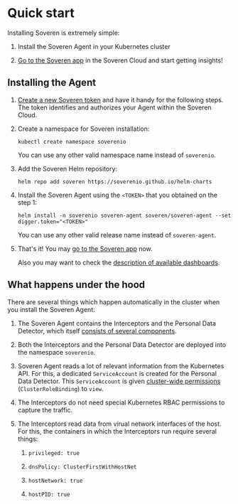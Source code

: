 # Quick start

Installing Soveren is extremely simple:

1. Install the Soveren Agent in your Kubernetes cluster

2. [Go to the Soveren app](https://app.soveren.io/) in the Soveren Cloud and start getting insights!


## Installing the Agent

1. [Create a new Soveren token](../../administration/managing-agents#create-an-agent) and have it handy for the following steps. The token identifies and authorizes your Agent within the Soveren Cloud.
 

2. Create a namespace for Soveren installation:
    ```shell
    kubectl create namespace soverenio
    ```
   You can use any other valid namespace name instead of `soverenio`.


4. Add the Soveren Helm repository:
    ```shell
    helm repo add soveren https://soverenio.github.io/helm-charts
    ```

5. Install the Soveren Agent using the `<TOKEN>` that you obtained on the step 1:
    ```shell
    helm install -n soverenio soveren-agent soveren/soveren-agent --set digger.token="<TOKEN>"
    ```
   You can use any other valid release name instead of `soveren-agent`.


7. That's it! You may [go to the Soveren app](https://app.soveren.io/) now.

   Also you may want to check the [description of available dashboards](../../dashboards/overview).

## What happens under the hood

There are several things which happen automatically in the cluster when you install the Soveren Agent:

1. The Soveren Agent contains the Interceptors and the Personal Data Detector, which itself [consists of several components](../../#soveren-agent).


2. Both the Interceptors and the Personal Data Detector are deployed into the namespace `soverenio`. 


3. Soveren Agent reads a lot of relevant information from the Kubernetes API. For this, a dedicated `ServiceAccount` is created for the Personal Data Detector. This `ServiceAccount` is given [cluster-wide permissions](https://github.com/soverenio/helm-charts/blob/master/charts/soveren-agent/templates/digger-rbac.yaml) (`ClusterRoleBinding`) to `view`.


4. The Interceptors do not need special Kubernetes RBAC permissions to capture the traffic.

5. The Interceptors read data from virual network interfaces of the host. For this, the containers in which the Interceptors run require several things:

    1. `privileged: true`

    2. `dnsPolicy: ClusterFirstWithHostNet`

    3. `hostNetwork: true`

    4. `hostPID: true`
